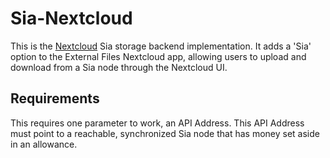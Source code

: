 # Sia-Nextcloud

This is the [Nextcloud](https://nextcloud.com/) Sia storage backend implementation. It adds a 'Sia' option to the External Files Nextcloud app, allowing users to upload and download from a Sia node through the Nextcloud UI.

## Requirements

This requires one parameter to work, an API Address. This API Address must point to a reachable, synchronized Sia node that has money set aside in an allowance.


